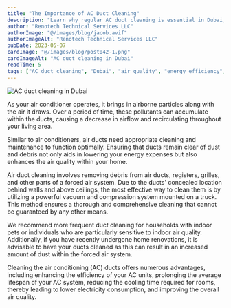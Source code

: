 ```yaml
---
title: "The Importance of AC Duct Cleaning"
description: "Learn why regular AC duct cleaning is essential in Dubai, with benefits for air quality, energy efficiency, and AC system longevity."
author: "Renotech Technical Services LLC"
authorImage: "@/images/blog/jacob.avif"
authorImageAlt: "Renotech Technical Services LLC"
pubDate: 2023-05-07
cardImage: "@/images/blog/post042-1.png"
cardImageAlt: "AC duct cleaning in Dubai"
readTime: 5
tags: ["AC duct cleaning", "Dubai", "air quality", "energy efficiency", "maintenance"]
---
```


![AC duct cleaning in Dubai](@/images/blog/post042-1.png "AC duct cleaning in Dubai")

As your air conditioner operates, it brings in airborne particles along with the air it draws. Over a period of time, these pollutants can accumulate within the ducts, causing a decrease in airflow and recirculating throughout your living area.

Similar to air conditioners, air ducts need appropriate cleaning and maintenance to function optimally. Ensuring that ducts remain clear of dust and debris not only aids in lowering your energy expenses but also enhances the air quality within your home.

Air duct cleaning involves removing debris from air ducts, registers, grilles, and other parts of a forced air system. Due to the ducts' concealed location behind walls and above ceilings, the most effective way to clean them is by utilizing a powerful vacuum and compression system mounted on a truck. This method ensures a thorough and comprehensive cleaning that cannot be guaranteed by any other means.

We recommend more frequent duct cleaning for households with indoor pets or individuals who are particularly sensitive to indoor air quality. Additionally, if you have recently undergone home renovations, it is advisable to have your ducts cleaned as this can result in an increased amount of dust within the forced air system.

Cleaning the air conditioning (AC) ducts offers numerous advantages, including enhancing the efficiency of your AC units, prolonging the average lifespan of your AC system, reducing the cooling time required for rooms, thereby leading to lower electricity consumption, and improving the overall air quality.